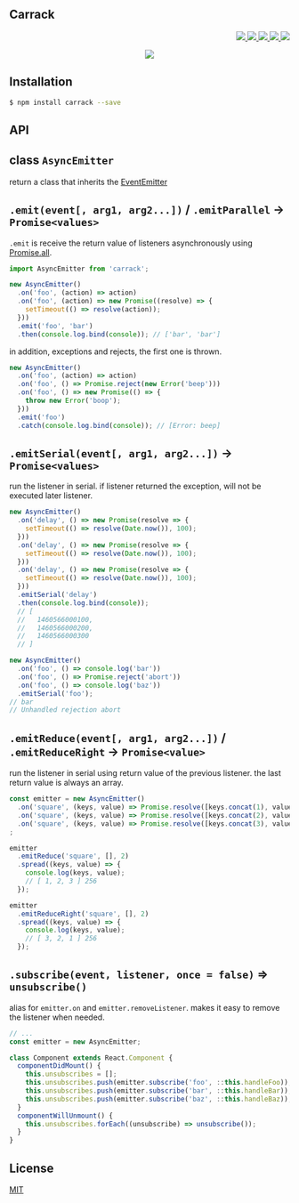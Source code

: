 Carrack
---

<p align="right">
  <a href="https://npmjs.org/package/carrack">
    <img src="https://img.shields.io/npm/v/carrack.svg?style=flat-square">
  </a>
  <a href="https://travis-ci.org/59naga/carrack">
    <img src="http://img.shields.io/travis/59naga/carrack.svg?style=flat-square">
  </a>
  <a href="https://codeclimate.com/github/59naga/carrack/coverage">
    <img src="https://img.shields.io/codeclimate/github/59naga/carrack.svg?style=flat-square">
  </a>
  <a href="https://codeclimate.com/github/59naga/carrack">
    <img src="https://img.shields.io/codeclimate/coverage/github/59naga/carrack.svg?style=flat-square">
  </a>
  <a href="https://gemnasium.com/59naga/carrack">
    <img src="https://img.shields.io/gemnasium/59naga/carrack.svg?style=flat-square">
  </a>
</p>

<p align="center">
  <a href="https://saucelabs.com/u/59798">
    <img src="http://soysauce.berabou.me/u/59798/carrack.svg">
  </a>
</p>

Installation
---
```bash
$ npm install carrack --save
```

API
---

class `AsyncEmitter`
---

return a class that inherits the [EventEmitter](https://nodejs.org/api/events.html)

`.emit(event[, arg1, arg2...])` / `.emitParallel` -> `Promise<values>`
---

`.emit` is receive the return value of listeners asynchronously using [Promise.all](http://bluebirdjs.com/docs/api/promise.all.html).

```js
import AsyncEmitter from 'carrack';

new AsyncEmitter()
  .on('foo', (action) => action)
  .on('foo', (action) => new Promise((resolve) => {
    setTimeout(() => resolve(action));
  }))
  .emit('foo', 'bar')
  .then(console.log.bind(console)); // ['bar', 'bar']
```

in addition, exceptions and rejects, the first one is thrown.

```js
new AsyncEmitter()
  .on('foo', (action) => action)
  .on('foo', () => Promise.reject(new Error('beep')))
  .on('foo', () => new Promise(() => {
    throw new Error('boop');
  }))
  .emit('foo')
  .catch(console.log.bind(console)); // [Error: beep]
```

`.emitSerial(event[, arg1, arg2...])` -> `Promise<values>`
---

run the listener in serial.
if listener returned the exception, will not be executed later listener.

```js
new AsyncEmitter()
  .on('delay', () => new Promise(resolve => {
    setTimeout(() => resolve(Date.now()), 100);
  }))
  .on('delay', () => new Promise(resolve => {
    setTimeout(() => resolve(Date.now()), 100);
  }))
  .on('delay', () => new Promise(resolve => {
    setTimeout(() => resolve(Date.now()), 100);
  }))
  .emitSerial('delay')
  .then(console.log.bind(console));
  // [
  //   1460566000100,
  //   1460566000200,
  //   1460566000300
  // ]

new AsyncEmitter()
  .on('foo', () => console.log('bar'))
  .on('foo', () => Promise.reject('abort'))
  .on('foo', () => console.log('baz'))
  .emitSerial('foo');
// bar
// Unhandled rejection abort
```

`.emitReduce(event[, arg1, arg2...])` / `.emitReduceRight` -> `Promise<value>`
---

run the listener in serial using return value of the previous listener.
the last return value is always an array.

```js
const emitter = new AsyncEmitter()
  .on('square', (keys, value) => Promise.resolve([keys.concat(1), value * value]))
  .on('square', (keys, value) => Promise.resolve([keys.concat(2), value * value]))
  .on('square', (keys, value) => Promise.resolve([keys.concat(3), value * value]))
;

emitter
  .emitReduce('square', [], 2)
  .spread((keys, value) => {
    console.log(keys, value);
    // [ 1, 2, 3 ] 256
  });

emitter
  .emitReduceRight('square', [], 2)
  .spread((keys, value) => {
    console.log(keys, value);
    // [ 3, 2, 1 ] 256
  });
```

`.subscribe(event, listener, once = false)` => `unsubscribe()`
---
alias for `emitter.on` and `emitter.removeListener`.
makes it easy to remove the listener when needed.

```js
// ...
const emitter = new AsyncEmitter;

class Component extends React.Component {
  componentDidMount() {
    this.unsubscribes = [];
    this.unsubscribes.push(emitter.subscribe('foo', ::this.handleFoo));
    this.unsubscribes.push(emitter.subscribe('bar', ::this.handleBar));
    this.unsubscribes.push(emitter.subscribe('baz', ::this.handleBaz));
  }
  componentWillUnmount() {
    this.unsubscribes.forEach((unsubscribe) => unsubscribe());
  }
}
```

License
---
[MIT](http://59naga.mit-license.org/)
